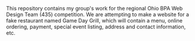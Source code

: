 This repository contains my group's work for the regional Ohio BPA Web Design Team (435) competition. We are attempting to make a website for a fake restaurant named Game Day Grill, which will 
contain a menu, online ordering, payment, special event listing, address and contact information, etc. 
